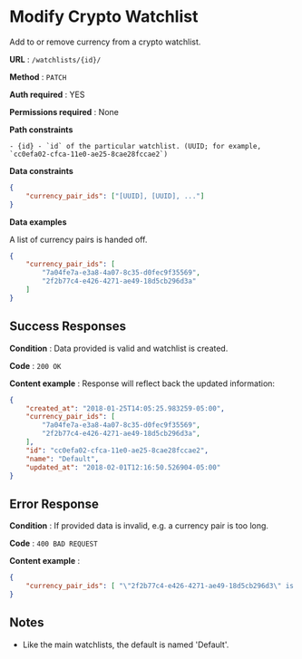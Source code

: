 # Modify Crypto Watchlist

Add to or remove currency from a crypto watchlist.

**URL** : `/watchlists/{id}/`

**Method** : `PATCH`

**Auth required** : YES

**Permissions required** : None

**Path constraints**

	- {id} - `id` of the particular watchlist. (UUID; for example, `cc0efa02-cfca-11e0-ae25-8cae28fccae2`)

**Data constraints**

```json
{
    "currency_pair_ids": ["[UUID], [UUID], ..."]
}
```

**Data examples**

A list of currency pairs is handed off.

```json
{
    "currency_pair_ids": [
        "7a04fe7a-e3a8-4a07-8c35-d0fec9f35569",
        "2f2b77c4-e426-4271-ae49-18d5cb296d3a"
    ]
}
```

## Success Responses

**Condition** : Data provided is valid and watchlist is created.

**Code** : `200 OK`

**Content example** : Response will reflect back the updated information:

```json
{
    "created_at": "2018-01-25T14:05:25.983259-05:00",
    "currency_pair_ids": [
        "7a04fe7a-e3a8-4a07-8c35-d0fec9f35569",
        "2f2b77c4-e426-4271-ae49-18d5cb296d3a",
    ],
    "id": "cc0efa02-cfca-11e0-ae25-8cae28fccae2",
    "name": "Default",
    "updated_at": "2018-02-01T12:16:50.526904-05:00"
}
```

## Error Response

**Condition** : If provided data is invalid, e.g. a currency pair is too long.

**Code** : `400 BAD REQUEST`

**Content example** :

```json
{
    "currency_pair_ids": [ "\"2f2b77c4-e426-4271-ae49-18d5cb296d3\" is not a valid UUID."]
}
```

## Notes

* Like the main watchlists, the default is named 'Default'.